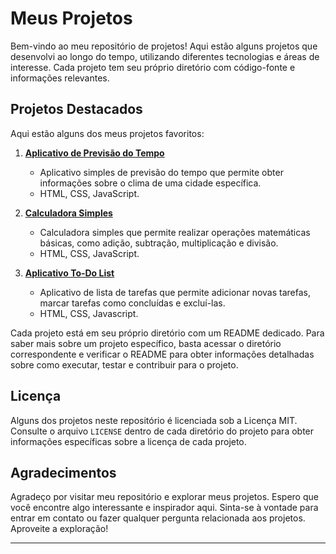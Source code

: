 # Meus Projetos

Bem-vindo ao meu repositório de projetos! Aqui estão alguns projetos que desenvolvi ao longo do tempo, utilizando diferentes tecnologias e áreas de interesse. Cada projeto tem seu próprio diretório com código-fonte e informações relevantes.

## Projetos Destacados

Aqui estão alguns dos meus projetos favoritos:

1. [**Aplicativo de Previsão do Tempo**](https://github.com/JoaovLara/my-projects-joao-lara/tree/main/weather)
   - Aplicativo simples de previsão do tempo que permite obter informações sobre o clima de uma cidade específica.
   - HTML, CSS, JavaScript.

2. [**Calculadora Simples**](link_para_o_repositório)
   - Calculadora simples que permite realizar operações matemáticas básicas, como adição, subtração, multiplicação e divisão.
   - HTML, CSS, JavaScript.

3. [**Aplicativo To-Do List**](https://github.com/JoaovLara/my-projects-joao-lara/tree/main/To%20Do%20List)
   - Aplicativo de lista de tarefas que permite adicionar novas tarefas, marcar tarefas como concluídas e excluí-las.
   - HTML, CSS, Javascript.
  
Cada projeto está em seu próprio diretório com um README dedicado. Para saber mais sobre um projeto específico, basta acessar o diretório correspondente e verificar o README para obter informações detalhadas sobre como executar, testar e contribuir para o projeto.

## Licença

Alguns dos projetos neste repositório é licenciada sob a Licença MIT. Consulte o arquivo `LICENSE` dentro de cada diretório do projeto para obter informações específicas sobre a licença de cada projeto.

## Agradecimentos

Agradeço por visitar meu repositório e explorar meus projetos. Espero que você encontre algo interessante e inspirador aqui. Sinta-se à vontade para entrar em contato ou fazer qualquer pergunta relacionada aos projetos. Aproveite a exploração!

---
